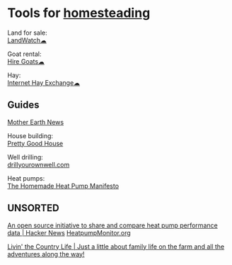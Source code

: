 
# Tools for [homesteading](https://notageni.us/homestead/)

Land for sale:  
[LandWatch☁](https://www.landwatch.com/)

Goat rental:  
[Hire Goats☁](https://hiregoats.com/)

Hay:  
[Internet Hay Exchange☁](http://www.hayexchange.com/)

## Guides

[Mother Earth News](https://www.motherearthnews.com/)

House building:  
[Pretty Good House](https://www.prettygoodhouse.org/)

Well drilling:  
[drillyourownwell.com](https://drillyourownwell.com/)

Heat pumps:  
[The Homemade Heat Pump Manifesto](https://ecorenovator.org/forum/showthread.php?p=2631)

## UNSORTED

[An open source initiative to share and compare heat pump performance data | Hacker News](https://news.ycombinator.com/item?id=40010615)
[HeatpumpMonitor.org](https://heatpumpmonitor.org/)

[Livin' the Country Life | Just a little about family life on the farm and all the adventures along the way!](https://livinthecountrylife.com/)
